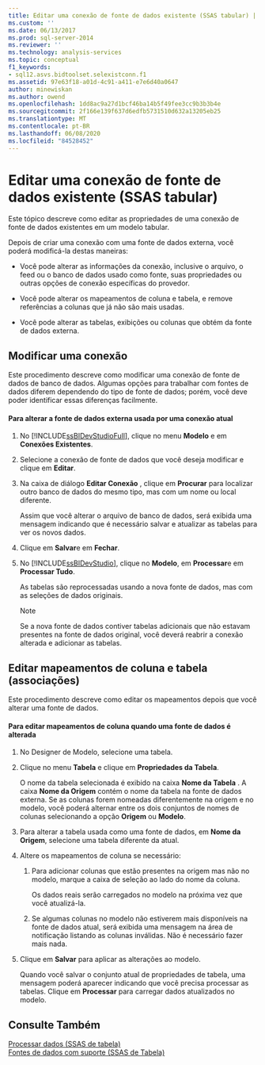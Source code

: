 ```yaml
---
title: Editar uma conexão de fonte de dados existente (SSAS tabular) | Microsoft Docs
ms.custom: ''
ms.date: 06/13/2017
ms.prod: sql-server-2014
ms.reviewer: ''
ms.technology: analysis-services
ms.topic: conceptual
f1_keywords:
- sql12.asvs.bidtoolset.selexistconn.f1
ms.assetid: 97e63f18-a01d-4c91-a411-e7e6d40a0647
author: minewiskan
ms.author: owend
ms.openlocfilehash: 1dd8ac9a27d1bcf46ba14b5f49fee3cc9b3b3b4e
ms.sourcegitcommit: 2f166e139f637d6edfb5731510d632a13205eb25
ms.translationtype: MT
ms.contentlocale: pt-BR
ms.lasthandoff: 06/08/2020
ms.locfileid: "84528452"
---
```

# <a name="edit-an-existing-data-source-connection-ssas-tabular"></a>Editar uma conexão de fonte de dados existente (SSAS tabular)
  Este tópico descreve como editar as propriedades de uma conexão de fonte de dados existentes em um modelo tabular.  
  
 Depois de criar uma conexão com uma fonte de dados externa, você poderá modificá-la destas maneiras:  
  
-   Você pode alterar as informações da conexão, inclusive o arquivo, o feed ou o banco de dados usado como fonte, suas propriedades ou outras opções de conexão específicas do provedor.  
  
-   Você pode alterar os mapeamentos de coluna e tabela, e remove referências a colunas que já não são mais usadas.  
  
-   Você pode alterar as tabelas, exibições ou colunas que obtém da fonte de dados externa.  
  
## <a name="modify-a-connection"></a>Modificar uma conexão  
 Este procedimento descreve como modificar uma conexão de fonte de dados de banco de dados. Algumas opções para trabalhar com fontes de dados diferem dependendo do tipo de fonte de dados; porém, você deve poder identificar essas diferenças facilmente.  
  
#### <a name="to-change-the-external-data-source-used-by-a-current-connection"></a>Para alterar a fonte de dados externa usada por uma conexão atual  
  
1.  No [!INCLUDE[ssBIDevStudioFull](../includes/ssbidevstudiofull-md.md)], clique no menu **Modelo** e em **Conexões Existentes**.  
  
2.  Selecione a conexão de fonte de dados que você deseja modificar e clique em **Editar**.  
  
3.  Na caixa de diálogo **Editar Conexão** , clique em **Procurar** para localizar outro banco de dados do mesmo tipo, mas com um nome ou local diferente.  
  
     Assim que você alterar o arquivo de banco de dados, será exibida uma mensagem indicando que é necessário salvar e atualizar as tabelas para ver os novos dados.  
  
4.  Clique em **Salvar**e em **Fechar**.  
  
5.  No [!INCLUDE[ssBIDevStudio](../includes/ssbidevstudio-md.md)], clique no **Modelo**, em **Processar**e em **Processar Tudo**.  
  
     As tabelas são reprocessadas usando a nova fonte de dados, mas com as seleções de dados originais.  
  
    > [!NOTE]  
    >  Se a nova fonte de dados contiver tabelas adicionais que não estavam presentes na fonte de dados original, você deverá reabrir a conexão alterada e adicionar as tabelas.  
  
## <a name="edit-table-and-column-mappings-bindings"></a>Editar mapeamentos de coluna e tabela (associações)  
 Este procedimento descreve como editar os mapeamentos depois que você alterar uma fonte de dados.  
  
#### <a name="to-edit-column-mappings-when-a-data-source-changes"></a>Para editar mapeamentos de coluna quando uma fonte de dados é alterada  
  
1.  No Designer de Modelo, selecione uma tabela.  
  
2.  Clique no menu **Tabela** e clique em **Propriedades da Tabela**.  
  
     O nome da tabela selecionada é exibido na caixa **Nome da Tabela** . A caixa **Nome da Origem** contém o nome da tabela na fonte de dados externa. Se as colunas forem nomeadas diferentemente na origem e no modelo, você poderá alternar entre os dois conjuntos de nomes de colunas selecionando a opção **Origem** ou **Modelo**.  
  
3.  Para alterar a tabela usada como uma fonte de dados, em **Nome da Origem**, selecione uma tabela diferente da atual.  
  
4.  Altere os mapeamentos de coluna se necessário:  
  
    1.  Para adicionar colunas que estão presentes na origem mas não no modelo, marque a caixa de seleção ao lado do nome da coluna.  
  
         Os dados reais serão carregados no modelo na próxima vez que você atualizá-la.  
  
    2.  Se algumas colunas no modelo não estiverem mais disponíveis na fonte de dados atual, será exibida uma mensagem na área de notificação listando as colunas inválidas. Não é necessário fazer mais nada.  
  
5.  Clique em **Salvar** para aplicar as alterações ao modelo.  
  
     Quando você salvar o conjunto atual de propriedades de tabela, uma mensagem poderá aparecer indicando que você precisa processar as tabelas. Clique em **Processar** para carregar dados atualizados no modelo.  
  
## <a name="see-also"></a>Consulte Também  
 [Processar dados &#40;SSAS de tabela&#41;](process-data-ssas-tabular.md)   
 [Fontes de dados com suporte &#40;SSAS de Tabela&#41;](tabular-models/data-sources-supported-ssas-tabular.md)  
  
  
